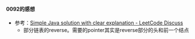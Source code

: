 #### 0092的感想
- 参考：[Simple Java solution with clear explanation - LeetCode Discuss](https://leetcode.com/problems/reverse-linked-list-ii/discuss/30666/Simple-Java-solution-with-clear-explanation)
  - 部分链表的reverse。需要的pointer其实是reverse部分的头和前一个结点
